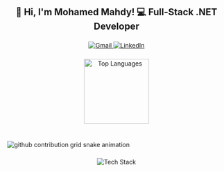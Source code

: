 <h2 align="center">👋 Hi, I'm Mohamed Mahdy! 💻 Full-Stack .NET Developer</h2>

###

<div align="center">
  <a href="mailto:mohamedmahdy3162@gmail.com" target="_blank">
    <img src="https://img.shields.io/badge/Gmail-D14836?style=for-the-badge&logo=gmail&logoColor=white" alt="Gmail" />
  </a>
  <a href="https://linkedin.com/in/mohamedmahdy9" target="_blank">
    <img src="https://img.shields.io/badge/LinkedIn-0077B5?style=for-the-badge&logo=linkedin&logoColor=white" alt="LinkedIn" />
  </a>
</div>

###

<div align="center">
  <img src="https://github-readme-stats.vercel.app/api/top-langs?username=Mohamedmahdy404&show_icons=true&locale=en&layout=compact&theme=dracula" alt="Top Languages" height="150" />
</div>

###

<br clear="both">

<picture>
  <source media="(prefers-color-scheme: dark)" srcset="https://raw.githubusercontent.com/Mohamedmahdy404/Mohamedmahdy404/output/github-contribution-grid-snake-dark.svg">
  <source media="(prefers-color-scheme: light)" srcset="https://raw.githubusercontent.com/Mohamedmahdy404/Mohamedmahdy404/output/github-contribution-grid-snake.svg">
  <img alt="github contribution grid snake animation" src="https://raw.githubusercontent.com/Mohamedmahdy404/Mohamedmahdy404/output/github-contribution-grid-snake.svg">
</picture>

###

<div align="center">
  <img src="https://skillicons.dev/icons?i=js,ts,html,css,py,cs,angular,azure,bootstrap,dotnet,git,sqlserver" alt="Tech Stack" />
</div>
